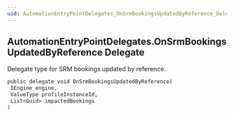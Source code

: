 ```yaml
---
uid: AutomationEntryPointDelegates_OnSrmBookingsUpdatedByReference_Delegate
---
```


## AutomationEntryPointDelegates.OnSrmBookingsUpdatedByReference Delegate

Delegate type for SRM bookings updated by reference.

```txt
public delegate void OnSrmBookingsUpdatedByReference(
 IEngine engine,
 ValueType profileInstanceId,
 List<Guid> impactedBookings
)
```
